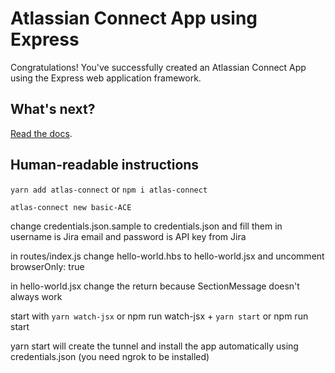 # Atlassian Connect App using Express

Congratulations!
You've successfully created an Atlassian Connect App using the Express web application framework.

## What's next?

[Read the docs](https://bitbucket.org/atlassian/atlassian-connect-express/src/master/README.md).

## Human-readable instructions
`yarn add atlas-connect` or `npm i atlas-connect`

`atlas-connect new basic-ACE`

change credentials.json.sample to credentials.json and fill them in
username is Jira email and password is API key from Jira

in routes/index.js change hello-world.hbs to hello-world.jsx and uncomment browserOnly: true

in hello-world.jsx change the return because SectionMessage doesn't always work

start with `yarn watch-jsx` or npm run watch-jsx + `yarn start` or npm run start

yarn start will create the tunnel and install the app automatically using credentials.json (you need ngrok to be installed)
